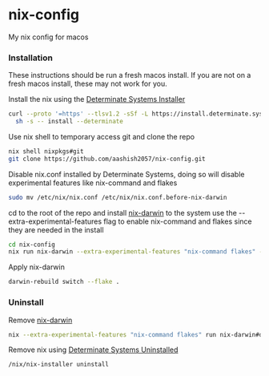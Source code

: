 # nix-config
My nix config for macos


### Installation

These instructions should be run a fresh macos install. If you are not on a fresh macos install, these may not work for you.

Install the nix using the [Determinate Systems Installer](https://github.com/DeterminateSystems/nix-installer?tab=readme-ov-file#install-nix)
```bash
curl --proto '=https' --tlsv1.2 -sSf -L https://install.determinate.systems/nix | \
  sh -s -- install --determinate
```

Use nix shell to temporary access git and clone the repo
```bash
nix shell nixpkgs#git
git clone https://github.com/aashish2057/nix-config.git
```

Disable nix.conf installed by Determinate Systems, doing so will disable experimental features like nix-command and flakes
```bash
sudo mv /etc/nix/nix.conf /etc/nix/nix.conf.before-nix-darwin
```

cd to the root of the repo and install [nix-darwin](https://github.com/LnL7/nix-darwin?tab=readme-ov-file#step-1-creating-flakenix) to the system
use the --extra-experimental-features flag to enable nix-command and flakes since they are needed in the install
```bash
cd nix-config
nix run nix-darwin --extra-experimental-features "nix-command flakes" -- switch --flake .
```

Apply nix-darwin
```bash
darwin-rebuild switch --flake .
```


### Uninstall

Remove [nix-darwin](https://github.com/LnL7/nix-darwin?tab=readme-ov-file#uninstalling)
```bash
nix --extra-experimental-features "nix-command flakes" run nix-darwin#darwin-uninstaller
```

Remove nix using [Determinate Systems Uninstalled](https://github.com/DeterminateSystems/nix-installer?tab=readme-ov-file#uninstalling)
```bash
/nix/nix-installer uninstall
```
